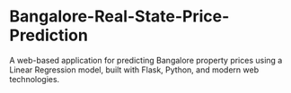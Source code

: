 # Bangalore-Real-State-Price-Prediction
A web-based application for predicting Bangalore property prices using a Linear Regression model, built with Flask, Python, and modern web technologies.
